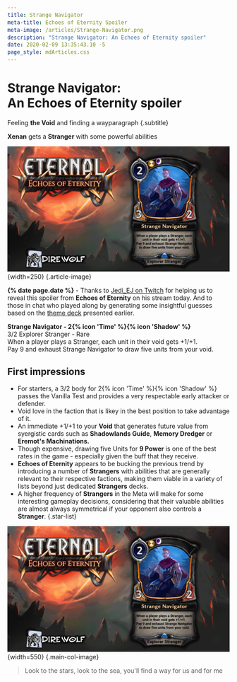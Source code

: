```yaml
---
title: Strange Navigator
meta-title: Echoes of Eternity Spoiler
meta-image: /articles/Strange-Navigator.png
description: "Strange Navigator: An Echoes of Eternity spoiler"
date: 2020-02-09 13:35:43.10 -5
page_style: mdArticles.css
---
```

# Strange Navigator: <br/>An Echoes of Eternity spoiler

Feeling **the Void** and finding a way</span>paragraph {.subtitle}

**Xenan** gets a **Stranger** with some powerful abilities

![Strange Navigator graphic](/images/articles/legacy/StrangeNavigator/Strange-Navigator.png "Strange Navigator"){width=250} {.article-image}

**{% date page.date %}** -  Thanks to [Jedi_EJ on Twitch](https://www.twitch.tv/videos/549374235?t=01h29m30s) for helping us to reveal this spoiler from **Echoes of Eternity** on his stream today. And to those in chat who played along by generating some insightful guesses based on the [theme deck](EoE-Spoiler.html) presented earlier.

**Strange Navigator - 2{% icon 'Time' %}{% icon 'Shadow' %}**  
3/2 Explorer Stranger - Rare  
When a player plays a Stranger, each unit in their void gets +1/+1.  
Pay 9 and exhaust Strange Navigator to draw five units from your void.  

## First impressions

* For starters, a 3/2 body for 2{% icon 'Time' %}{% icon 'Shadow' %} passes the Vanilla Test and provides a very  respectable early attacker or defender.
* Void love in the faction that is likey in the best position to take advantage of it.
* An immediate +1/+1 to your **Void** that generates future value from syergistic cards such as **Shadowlands Guide**, **Memory Dredger** or **Eremot's Machinations.** 
* Though expensive, drawing five Units for **9 Power** is one of the best rates in the game - especially given the buff that they receive.
* **Echoes of Eternity** appears to be bucking the previous trend by introducing a number of **Strangers** with abilities that are generally relevant to their respective factions, making them viable in a variety of lists beyond just dedicated **Strangers** decks.
* A higher frequency of **Strangers** in the Meta will make for  some interesting gameplay decisions, considering that their valuable abilities are almost always symmetrical if your opponent also controls a **Stranger**.
{.star-list}

![Strange Navigator graphic](/images/articles/legacy/StrangeNavigator/Strange-Navigator.png "Strange Navigator spoiler"){width=550} {.main-col-image}

> Look to the stars, look to the sea, you'll find a way for us and for me